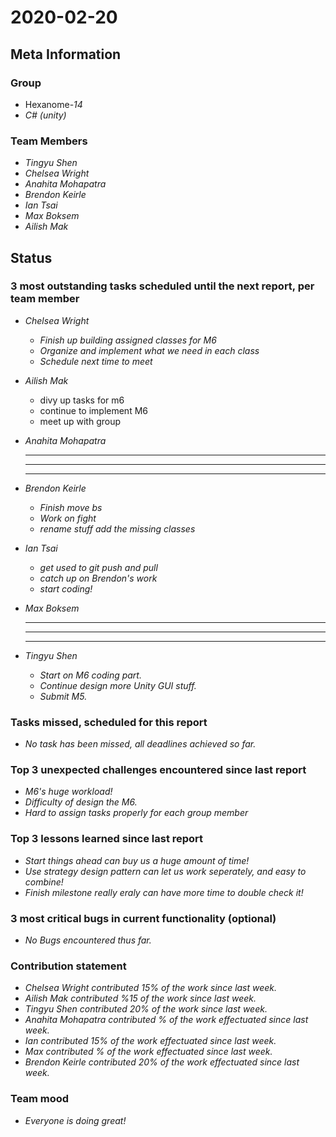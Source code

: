 # 2020-02-20

## Meta Information

### Group

 * Hexanome-*14*
 * *C# (unity)*

### Team Members

 * *Tingyu Shen*
 * *Chelsea Wright*
 * *Anahita Mohapatra*
 * *Brendon Keirle*
 * *Ian Tsai*
 * *Max Boksem*
 * *Ailish Mak*

## Status

### 3 most outstanding tasks scheduled until the next report, per team member

 * *Chelsea Wright*
   * *Finish up building assigned classes for M6*
   * *Organize and implement what we need in each class*
   * *Schedule next time to meet*
   
   
 * *Ailish Mak*
   * divy up tasks for m6
   * continue to implement M6
   * meet up with group
 
 
 * *Anahita Mohapatra*
   * **
   * **
   * **
 
 * *Brendon Keirle*
   * *Finish move bs*
   * *Work on fight*
   * *rename stuff add the missing classes*
 
 
 * *Ian Tsai*
   * *get used to git push and pull*
   * *catch up on Brendon's work*
   * *start coding!*


 * *Max Boksem*
   * **
   * **
   * **
 
 
 * *Tingyu Shen*
   * *Start on M6 coding part.*
   * *Continue design more Unity GUI stuff.*
   * *Submit M5.*



### Tasks missed, scheduled for this report

 * *No task has been missed, all deadlines achieved so far.*

### Top 3 unexpected challenges encountered since last report

 * *M6's huge workload!*
 * *Difficulty of design the M6.*
 * *Hard to assign tasks properly for each group member*
 

### Top 3 lessons learned since last report

   * *Start things ahead can buy us a huge amount of time!*
   * *Use strategy design pattern can let us work seperately, and easy to combine!*
   * *Finish milestone really eraly can have more time to double check it!*

### 3 most critical bugs in current functionality (optional)

 * *No Bugs encountered thus far.*

### Contribution statement

 * *Chelsea Wright contributed 15% of the work since last week.*
 * *Ailish Mak contributed %15 of the work since last week.*
 * *Tingyu Shen contributed 20% of the work since last week.*
 * *Anahita Mohapatra contributed % of the work effectuated since last week.*
 * *Ian contributed 15% of the work effectuated since last week.*
 * *Max contributed % of the work effectuated since last week.*
 * *Brendon Keirle contributed 20% of the work effectuated since last week.*

### Team mood

 * *Everyone is doing great!*
